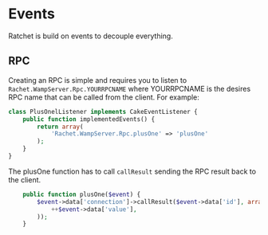 Events
======

Ratchet is build on events to decouple everything. 

## RPC ##

Creating an RPC is simple and requires you to listen to `Rachet.WampServer.Rpc.YOURRPCNAME` where YOURRPCNAME is the desires RPC name that can be called from the client. For example:

```php
class PlusOnelListener implements CakeEventListener {
    public function implementedEvents() {
        return array(
            'Rachet.WampServer.Rpc.plusOne' => 'plusOne'
        );
    }
}
```

The plusOne function has to call `callResult` sending the RPC result back to the client.

```php
	public function plusOne($event) {
		$event->data['connection']->callResult($event->data['id'], array(
			++$event->data['value'],
		));
	}
```